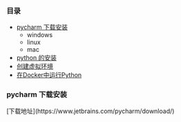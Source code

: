 ### 目录
- [pycharm 下载安装](#download)
    - windows
    - linux
    - mac
- [python 的安装]()
- [创建虚拟环境](#env)
- [在Docker中运行Python]()


<h3 id="download"/>pycharm 下载安装</h3>
[下载地址](https://www.jetbrains.com/pycharm/download/)
